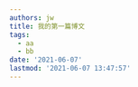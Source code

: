```yaml
---
authors: jw
title: 我的第一篇博文
tags:
  - aa
  - bb
date: '2021-06-07'
lastmod: '2021-06-07 13:47:57'
---
```


##  